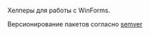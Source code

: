 Хелперы для работы с WinForms.

Версионирование пакетов согласно [semver](http://semver.org/lang/ru/)
